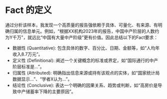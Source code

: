 # Fact 的定义
通过分析该样本，我发现一个高质量的报告强依赖于具体、可量化、有来源、有明确归属的信息单元。例如，“根据XX机构2023年的报告，中国中产阶层的人数约为Y千万”，就远比“中国有大量中产阶级”更有价值。因此总结以下的Fact要求：
- 数据性 (Quantitative): 包含具体的数字、百分比、日期、金额等，如“人均年收入8.7万元”。
- 定义性 (Definitional): 阐述一个关键概念的标准或界定，如“国际通行的中产阶层标准是...”。
- 归属性 (Attributed): 明确指出信息来源或持有该观点的实体，如“国家统计局数据显示...”、“学者X认为...”。
- 结论性 (Conclusive): 表达一个明确的因果关系、趋势或判断，如“高房价是导致中产储蓄率下降的主要原因”。